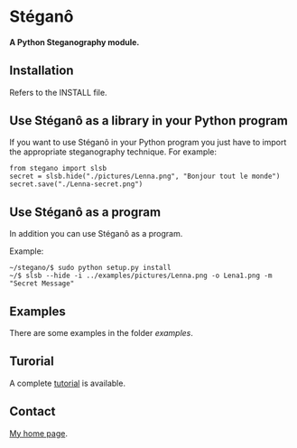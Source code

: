 Stéganô
=======

#### A Python Steganography module.


Installation
------------

Refers to the INSTALL file.


Use Stéganô as a library in your Python program
-----------------------------------------------

If you want to use Stéganô in your Python program you just have to import the appropriate steganography technique. For example:


    from stegano import slsb
    secret = slsb.hide("./pictures/Lenna.png", "Bonjour tout le monde")
    secret.save("./Lenna-secret.png")


Use Stéganô as a program
------------------------

In addition you can use Stéganô as a program.

Example:

    ~/stegano/$ sudo python setup.py install
    ~/$ slsb --hide -i ../examples/pictures/Lenna.png -o Lena1.png -m "Secret Message"


Examples
--------

There are some examples in the folder *examples*.


Turorial
--------

A complete [tutorial](http://stegano.readthedocs.org/en/latest/tutorial/) is available.


Contact
-------
[My home page](https://www.cedricbonhomme.org).

